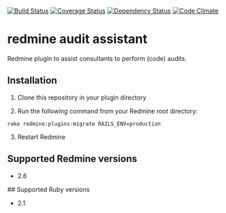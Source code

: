 
[![Build Status](https://travis-ci.org/Tocea/redmine_audit_assistant.svg?branch=dev)](https://travis-ci.org/Tocea/redmine_audit_assistant)
[![Coverage Status](https://coveralls.io/repos/Tocea/redmine_audit_assistant/badge.svg?branch=dev)](https://coveralls.io/r/Tocea/redmine_audit_assistant?branch=dev)
[![Dependency Status](https://gemnasium.com/Tocea/redmine_audit_assistant.svg)](https://gemnasium.com/Tocea/redmine_audit_assistant)
[![Code Climate](https://codeclimate.com/github/Tocea/redmine_audit_assistant/badges/gpa.svg)](https://codeclimate.com/github/Tocea/redmine_audit_assistant)

# redmine audit assistant

Redmine plugin to assist consultants to perform (code) audits.

## Installation

1. Clone this repository in your plugin directory

2. Run the following command from your Redmine root directory:

```
rake redmine:plugins:migrate RAILS_ENV=production
```

3. Restart Redmine

## Supported Redmine versions

- 2.6

## Supported Ruby versions

- 2.1
